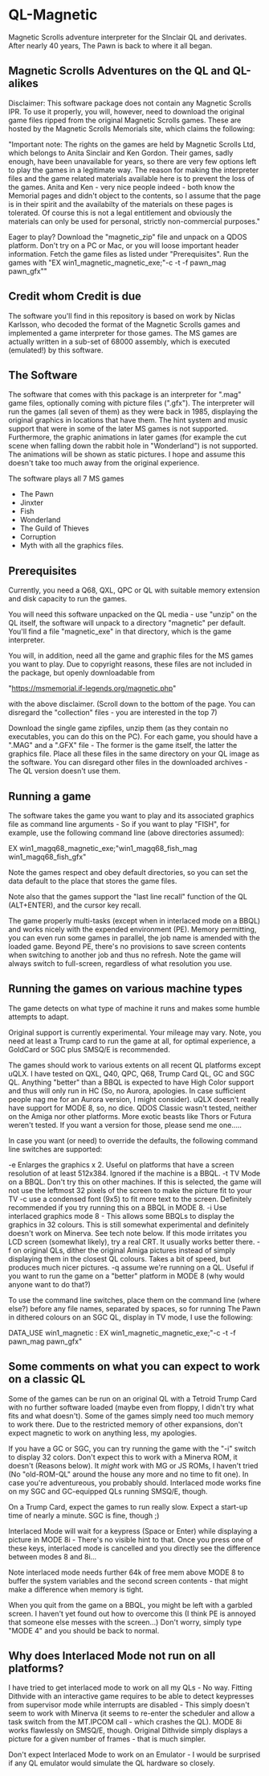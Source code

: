 # QL-Magnetic
Magnetic Scrolls adventure interpreter for the SInclair QL and derivates. After nearly 40 years, The Pawn is back to where it all began.

Magnetic Scrolls Adventures on the QL and QL-alikes
---------------------------------------------------

Disclaimer: This software package does not contain any Magnetic Scrolls IPR.
To use it properly, you will, however, need to download the original game files
ripped from the original Magnetic Scrolls games. These are hosted by the Magnetic
Scrolls Memorials site, which claims the following:

"Important note:
The rights on the games are held by Magnetic Scrolls Ltd, which belongs to Anita Sinclair
and Ken Gordon. Their games, sadly enough, have been unavailable for years, so there are
very few options left to play the games in a legitimate way.
The reason for making the interpreter files and the game related materials available here
is to prevent the loss of the games. Anita and Ken - very nice people indeed - both know
the Memorial pages and didn't object to the contents, so I assume that the page is in
their spirit and the availabilty of the materials on these pages is tolerated.
Of course this is not a legal entitlement and obviously the materials can only be used
for personal, strictly non-commercial purposes."

Eager to play?
Download the "magnetic_zip" file and unpack on a QDOS platform. Don't try on a PC or Mac, or you will loose important header information. Fetch the game files as listed under "Prerequisites". Run the games with "EX win1_magnetic_magnetic_exe;"-c -t -f pawn_mag pawn_gfx""

Credit whom Credit is due
-------------------------

The software you'll find in this repository is based on work by Niclas Karlsson, who
decoded the format of the Magnetic Scrolls games and implemented a game interpreter
for those games. The MS games are actually written in a sub-set of 68000 assembly,
which is executed (emulated!) by this software.

The Software
------------
The software that comes with this package is an interpreter for ".mag" game files,
optionally coming with picture files (".gfx"). The interpreter will run the games (all
seven of them) as they were back in 1985, displaying the original graphics in locations
that have them.
The hint system and music support that were in some of the later MS games is not
supported. Furthermore, the graphic animations in later games (for example the cut scene
when falling down the rabbit hole in "Wonderland") is not supported. The animations will
be shown as static pictures. I hope and assume this doesn't take too much away from the
original experience.

The software plays all 7 MS games
 - The Pawn
 - Jinxter
 - Fish
 - Wonderland
 - The Guild of Thieves
 - Corruption
 - Myth
with all the graphics files.


Prerequisites
-------------
Currently, you need a Q68, QXL, QPC or QL with suitable memory extension and disk capacity
to run the games.

You will need this software unpacked on the QL media - use "unzip" on the QL itself, the
software will unpack to a directory "magnetic" per default. You'll find a file
"magnetic_exe" in that directory, which is the game interpreter.

You will, in addition, need all the game and graphic files for the MS games you want
to play. Due to copyright reasons, these files are not included in the package, but
openly downloadable from

"https://msmemorial.if-legends.org/magnetic.php"

with the above disclaimer. (Scroll down to the bottom of the page. You can disregard the
"collection" files - you are interested in the top 7)

Download the single game zipfiles, unzip them (as they contain no executables, you can
do this on the PC). For each game, you should have a ".MAG" and a ".GFX" file - The
former is the game itself, the latter the graphics file. Place all these files in the
same directory on your QL image as the software. You can disregard other files in the
downloaded archives - The QL version doesn't use them.

Running a game
--------------
The software takes the game you want to play and its associated graphics file as command
line arguments - So if you want to play "FISH", for example, use the following
command line (above directories assumed):

   EX win1_magq68_magnetic_exe;"win1_magq68_fish_mag win1_magq68_fish_gfx"

Note the games respect and obey default directories, so you can set the data default to the
place that stores the game files.

Note also that the games support the "last line recall" function of the QL (ALT+ENTER), and the cursor key recall.

The game properly multi-tasks (except when in interlaced mode on a BBQL) and works nicely with
the expended environment (PE). Memory permitting, you can even run some games in parallel,
the job name is amended with the loaded game. Beyond PE, there's no provisions to save
screen contents when switching to another job and thus no refresh.
Note the game will always switch to full-screen, regardless of what resolution you use.

Running the games on various machine types
------------------------------------------
The game detects on what type of machine it runs and makes some humble attempts to adapt.

Original support is currently experimental. Your mileage may vary. Note, you need at least a
Trump card to run the game at all, for optimal experience, a GoldCard or SGC plus SMSQ/E is recommended.

The games should work to various extents on all recent QL platforms except uQLX. I have tested on
QXL, Q40, QPC, Q68, Trump Card QL, GC and SGC QL.
Anything "better" than a BBQL is expected to have High Color support and thus will only
run in HC (So, no Aurora, apologies. In case sufficient people nag me for an Aurora version,
I might consider). uQLX doesn't really have support for MODE 8, so, no dice. QDOS Classic
wasn't tested, neither on the Amiga nor other platforms. More exotic beasts like Thors or
Futura weren't tested. If you want a version for those, please send me one.....

In case you want (or need) to override the defaults, the following command line switches
are supported:

  -e Enlarges the graphics x 2. Useful on platforms that have a screen resolution of at least
     512x384. Ignored if the machine is a BBQL.
  -t TV Mode on a BBQL. Don't try this on other machines. If this is selected, the game will
     not use the leftmost 32 pixels of the screen to make the picture fit to your TV
  -c use a condensed font (9x5) to fit more text to the screen. Definitely recommended if you
     try running this on a BBQL in MODE 8.
  -i Use interlaced graphics mode 8 - This allows some BBQLs to display the graphics in 32
     colours. This is still somewhat experimental and definitely doesn't work on Minerva.
     See tech note below. If this mode irritates you LCD screen (somewhat likely), try
     a real CRT. It usually works better there.
  -f on original QLs, dither the original Amiga pictures instead of simply displaying them
     in the closest QL colours. Takes a bit of speed, but produces much nicer pictures.
  -q assume we're running on a QL. Useful if you want to run the game on a "better"
     platform in MODE 8 (why would anyone want to do that?)
   

To use the command line switches, place them on the command line (where else?) before any
file names, separated by spaces, so for running The Pawn in dithered colours on an SGC QL,
display in TV mode, I use the following:

DATA_USE win1_magnetic : EX win1_magnetic_magnetic_exe;"-c -t -f pawn_mag pawn_gfx"

Some comments on what you can expect to work on a classic QL
------------------------------------------------------------
Some of the games can be run on an original QL with a Tetroid Trump Card with no further
software loaded (maybe even from floppy, I didn't try what fits and what doesn't).
Some of the games simply need too much memory to work there.
Due to the restricted memory of other expansions, don't expect magnetic to work on
anything less, my apologies.

If you have a GC or SGC, you can try running the game with the "-i" switch to display
32 colors. Don't expect this to work with a Minerva ROM, it doesn't (Reasons below).
It _might_ work with MG or JS ROMs, I haven't tried (No "old-ROM-QL" around the house
any more and no time to fit one). In case you're adventureous, you probably should.
Interlaced mode works fine on my SGC and GC-equipped QLs running SMSQ/E, though.

On a Trump Card, expect the games to run really slow. Expect a start-up time of
nearly a minute. SGC is fine, though ;)

Interlaced Mode will wait for a keypress (Space or Enter) while displaying a picture
in MODE 8i - There's no visible hint to that. Once you press one of these keys,
interlaced mode is cancelled and you directly see the difference between
modes 8 and 8i...

Note interlaced mode needs further 64k of free mem above MODE 8 to buffer the
system variables and the second screen contents - that might make a difference
when memory is tight.

When you quit from the game on a BBQL, you might be left with a garbled screen.
I haven't yet found out how to overcome this (I think PE is annoyed that someone
else messes with the screen...) Don't worry, simply type "MODE 4" and you should be
back to normal.

Why does Interlaced Mode not run on all platforms?
--------------------------------------------------
I have tried to get interlaced mode to work on all my QLs - No way. Fitting
Dithvide with an interactive game requires to be able to detect keypresses
from supervisor mode while interrupts are disabled - This simply doesn't seem
to work with Minerva (it seems to re-enter the scheduler and allow a task switch
from the MT.IPCOM call - which crashes the QL).
MODE 8i works flawlessly on SMSQ/E, though. Original Dithvide simply
displays a picture for a given number of frames - that is much simpler.

Don't expect Interlaced Mode to work on an Emulator - I would be surprised
if any QL emulator would simulate the QL hardware so closely.
